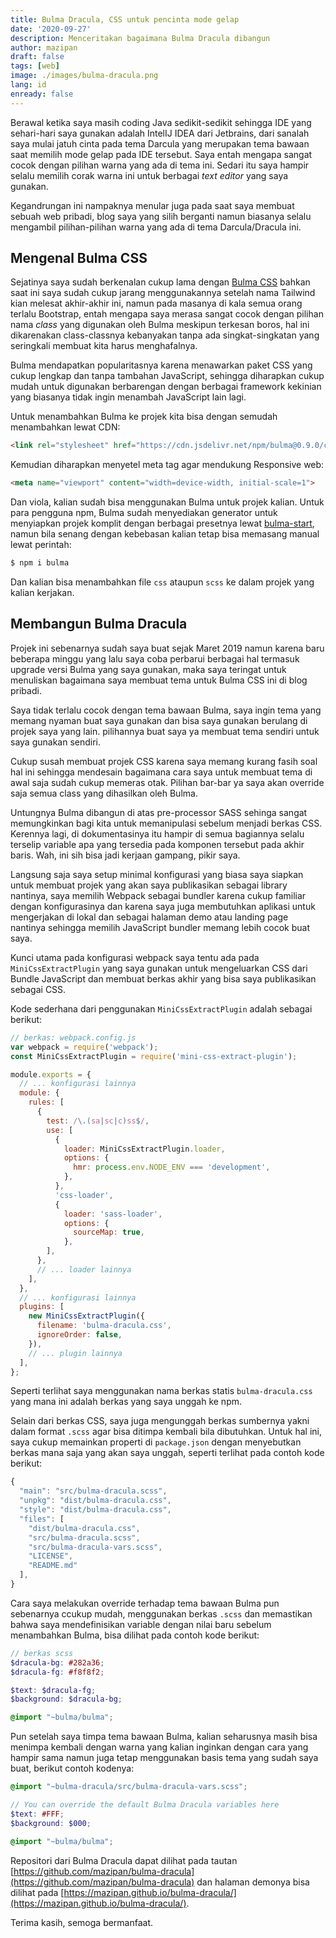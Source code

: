 ```yaml
---
title: Bulma Dracula, CSS untuk pencinta mode gelap
date: '2020-09-27'
description: Menceritakan bagaimana Bulma Dracula dibangun
author: mazipan
draft: false
tags: [web]
image: ./images/bulma-dracula.png
lang: id
enready: false
---
```


Berawal ketika saya masih coding Java sedikit-sedikit sehingga IDE yang sehari-hari saya gunakan adalah IntelIJ IDEA dari Jetbrains, dari sanalah saya mulai jatuh cinta pada tema Darcula yang merupakan tema bawaan saat memilih mode gelap pada IDE tersebut. Saya entah mengapa sangat cocok dengan pilihan warna yang ada di tema ini. Sedari itu saya hampir selalu memilih corak warna ini untuk berbagai *text editor* yang saya gunakan.

Kegandrungan ini nampaknya menular juga pada saat saya membuat sebuah web pribadi, blog saya yang silih berganti namun biasanya selalu mengambil pilihan-pilihan warna yang ada di tema Darcula/Dracula ini.

## Mengenal Bulma CSS

Sejatinya saya sudah berkenalan cukup lama dengan [Bulma CSS](https://bulma.io/) bahkan saat ini saya sudah cukup jarang menggunakannya setelah nama Tailwind kian melesat akhir-akhir ini, namun pada masanya di kala semua orang terlalu Bootstrap, entah mengapa saya merasa sangat cocok dengan pilihan nama *class* yang digunakan oleh Bulma meskipun terkesan boros, hal ini dikarenakan class-classnya kebanyakan tanpa ada singkat-singkatan yang seringkali membuat kita harus menghafalnya.

Bulma mendapatkan popularitasnya karena menawarkan paket CSS yang cukup lengkap dan tanpa tambahan JavaScript, sehingga diharapkan cukup mudah untuk digunakan berbarengan dengan berbagai framework kekinian yang biasanya tidak ingin menambah JavaScript lain lagi.

Untuk menambahkan Bulma ke projek kita bisa dengan semudah menambahkan lewat CDN:

```html
<link rel="stylesheet" href="https://cdn.jsdelivr.net/npm/bulma@0.9.0/css/bulma.min.css">
```

Kemudian diharapkan menyetel meta tag agar mendukung Responsive web:

```html
<meta name="viewport" content="width=device-width, initial-scale=1">
```

Dan viola, kalian sudah bisa menggunakan Bulma untuk projek kalian. Untuk para pengguna npm, Bulma sudah menyediakan generator untuk menyiapkan projek komplit dengan berbagai presetnya lewat [bulma-start](https://bulma.io/bulma-start/), namun bila senang dengan kebebasan kalian tetap bisa memasang manual lewat perintah:

```bash
$ npm i bulma
```

Dan kalian bisa menambahkan file `css` ataupun `scss` ke dalam projek yang kalian kerjakan.

## Membangun Bulma Dracula

Projek ini sebenarnya sudah saya buat sejak Maret 2019 namun karena baru beberapa minggu yang lalu saya coba perbarui berbagai hal termasuk upgrade versi Bulma yang saya gunakan, maka saya teringat untuk menuliskan bagaimana saya membuat tema untuk Bulma CSS ini di blog pribadi.

Saya tidak terlalu cocok dengan tema bawaan Bulma, saya ingin tema yang memang nyaman buat saya gunakan dan bisa saya gunakan berulang di projek saya yang lain. pilihannya buat saya ya membuat tema sendiri untuk saya gunakan sendiri.

Cukup susah membuat projek CSS karena saya memang kurang fasih soal hal ini sehingga mendesain bagaimana cara saya untuk membuat tema di awal saja sudah cukup memeras otak. Pilihan bar-bar ya saya akan override saja semua class yang dihasilkan oleh Bulma.

Untungnya Bulma dibangun di atas pre-processor SASS sehinga sangat memungkinkan bagi kita untuk memanipulasi sebelum menjadi berkas CSS. Kerennya lagi, di dokumentasinya itu hampir di semua bagiannya selalu terselip variable apa yang tersedia pada komponen tersebut pada akhir baris. Wah, ini sih bisa jadi kerjaan gampang, pikir saya.

Langsung saja saya setup minimal konfigurasi yang biasa saya siapkan untuk membuat projek yang akan saya publikasikan sebagai library nantinya, saya memilih Webpack sebagai bundler karena cukup familiar dengan konfigurasinya dan karena saya juga membutuhkan aplikasi untuk mengerjakan di lokal dan sebagai halaman demo atau landing page nantinya sehingga memilih JavaScript bundler memang lebih cocok buat saya.

Kunci utama pada konfigurasi webpack saya tentu ada pada `MiniCssExtractPlugin` yang saya gunakan untuk mengeluarkan CSS dari Bundle JavaScript dan membuat berkas akhir yang bisa saya publikasikan sebagai CSS.

Kode sederhana dari penggunakan `MiniCssExtractPlugin` adalah sebagai berikut:

```js
// berkas: webpack.config.js
var webpack = require('webpack');
const MiniCssExtractPlugin = require('mini-css-extract-plugin');

module.exports = {
  // ... konfigurasi lainnya
  module: {
    rules: [
      {
        test: /\.(sa|sc|c)ss$/,
        use: [
          {
            loader: MiniCssExtractPlugin.loader,
            options: {
              hmr: process.env.NODE_ENV === 'development',
            },
          },
          'css-loader',
          {
            loader: 'sass-loader',
            options: {
              sourceMap: true,
            },
        ],
      },
      // ... loader lainnya
    ],
  },
  // ... konfigurasi lainnya
  plugins: [
    new MiniCssExtractPlugin({
      filename: 'bulma-dracula.css',
      ignoreOrder: false,
    }),
    // ... plugin lainnya
  ],
};
```

Seperti terlihat saya menggunakan nama berkas statis `bulma-dracula.css` yang mana ini adalah berkas yang saya unggah ke npm.

Selain dari berkas CSS, saya juga mengunggah berkas sumbernya yakni dalam format `.scss` agar bisa ditimpa kembali bila dibutuhkan. Untuk hal ini, saya cukup memainkan properti di `package.json` dengan menyebutkan berkas mana saja yang akan saya unggah, seperti terlihat pada contoh kode berikut:

```js
{
  "main": "src/bulma-dracula.scss",
  "unpkg": "dist/bulma-dracula.css",
  "style": "dist/bulma-dracula.css",
  "files": [
    "dist/bulma-dracula.css",
    "src/bulma-dracula.scss",
    "src/bulma-dracula-vars.scss",
    "LICENSE",
    "README.md"
  ],
}
```

Cara saya melakukan override terhadap tema bawaan Bulma pun sebenarnya ccukup mudah, menggunakan berkas `.scss` dan memastikan bahwa saya mendefinisikan variable dengan nilai baru sebelum menambahkan Bulma, bisa dilihat pada contoh kode berikut:

```scss
// berkas scss
$dracula-bg: #282a36;
$dracula-fg: #f8f8f2;

$text: $dracula-fg;
$background: $dracula-bg;

@import "~bulma/bulma";
```

Pun setelah saya timpa tema bawaan Bulma, kalian seharusnya masih bisa menimpa kembali dengan warna yang kalian inginkan dengan cara yang hampir sama namun juga tetap menggunakan basis tema yang sudah saya buat, berikut contoh kodenya:

```scss
@import "~bulma-dracula/src/bulma-dracula-vars.scss";

// You can override the default Bulma Dracula variables here
$text: #FFF;
$background: $000;

@import "~bulma/bulma";
```

Repositori dari Bulma Dracula dapat dilihat pada tautan [https://github.com/mazipan/bulma-dracula](https://github.com/mazipan/bulma-dracula) dan halaman demonya bisa dilihat pada [https://mazipan.github.io/bulma-dracula/](https://mazipan.github.io/bulma-dracula/).

Terima kasih, semoga bermanfaat.
